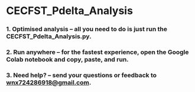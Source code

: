 # CECFST_Pdelta_Analysis
### 1. **Optimised analysis** – all you need to do is just run the CECFST_Pdelta_Analysis.py.
   
### 2. **Run anywhere** – for the fastest experience, open the Google Colab notebook and copy, paste, and run.
   
### 3. **Need help?** – send your questions or feedback to <wnx724286918@gmail.com>.
